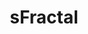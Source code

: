 ---
company_name: "sFractal"
title: "sFractal"
logo: "/images/sponsors/sFractalConsulting.png"
company_url: "https://www.sfractal.com/"
pgb_rep_name: "Duncan Sparrell"
pgb_rep_title: "Principal"
---